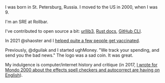 I was born in St. Petersburg, Russia. I moved to the US in 2000, when I was 9.

I'm an SRE at Rollbar.

I've contributed to open source a bit: [urllib3](https://github.com/urllib3/urllib3/pull/2197), [Rust docs](https://github.com/rust-lang/book/pull/2580), [GitHub CLI](https://github.com/cli/cli/pull/3374).

In 2021 @shaoster and I [helped quite a few people get vaccinated](https://www.mycentraljersey.com/story/news/health/2021/03/24/how-two-software-engineers-can-help-you-secure-covid-19-vaccine/4789775001/).

Previously, @dguilak and I started ughMoney. "We track your spending, and send you the bad news." The logo was a sad coin. It was great.

My indulgence is computer/internet history and critique (in 2017, [I wrote for Mondo 2000 about the effects spell checkers and autocorrect are having on English](https://archvile.net/2017/12/12/pink-lexical-slime.html)).
